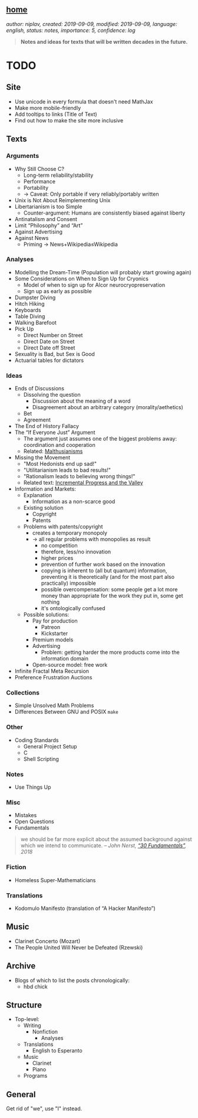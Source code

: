 [home](./index.md)
------------------

*author: niplav, created: 2019-09-09, modified: 2019-09-09, language: english, status: notes, importance: 5, confidence: log*

> __Notes and ideas for texts that will be written decades in the future.__

TODO
====

Site
-----

* Use unicode in every formula that doesn't need MathJax
* Make more mobile-friendly
* Add tooltips to links (Title of Text)
* Find out how to make the site more inclusive

Texts
-----

### Arguments

* Why Still Choose C?
	* Long-term reliability/stability
	* Performance
	* Portability
	* → Caveat: Only portable if very reliably/portably written
* Unix is Not About Reimplementing Unix
* Libertarianism is too Simple
	* Counter-argument: Humans are consistently biased against liberty
* Antinatalism and Consent
* Limit “Philosophy” and “Art”
* Against Advertising
* Against News
	* Priming → News+Wikipedia≤Wikipedia

### Analyses

* Modelling the Dream-Time (Population will probably start growing again)
* Some Considerations on When to Sign Up for Cryonics
	* Model of when to sign up for Alcor neurocryopreservation
	* Sign up as early as possible
* Dumpster Diving
* Hitch Hiking
* Keyboards
* Table Diving
* Walking Barefoot
* Pick Up
	* Direct Number on Street
	* Direct Date on Street
	* Direct Date off Street
* Sexuality is Bad, but Sex is Good
* Actuarial tables for dictators

### Ideas

* Ends of Discussions
	* Dissolving the question
		* Discussion about the meaning of a word
		* Disagreement about an arbitrary category (morality/aethetics)
	* Bet
	* Agreement
* The End of History Fallacy
* The “If Everyone Just” Argument
	* The argument just assumes one of the biggest problems away: coordination and cooperation
	* Related: [Malthusianisms](https://www.scottaaronson.com/blog/?p=418)
* Missing the Movement
	* "Most Hedonists end up sad!"
	* "Utilitarianism leads to bad results!"
	* "Rationalism leads to believing wrong things!"
	* Related text: [Incremental Progress and the Valley](https://www.lesswrong.com/s/pvim9PZJ6qHRTMqD3/p/oZNXmHcdhb4m7vwsv)
* Information and Markets:
	* Explanation
		* Information as a non-scarce good
	* Existing solution
		* Copyright
		* Patents
	* Problems with patents/copyright
		* creates a temporary monopoly
		* → all regular problems with monopolies as result
			* no competition
			* therefore, less/no innovation
			* higher prices
			* prevention of further work based on the innovation
			*	copying is inherent to (all but quantum) information,
				preventing it is theoretically (and for the most part also
				practically) impossible
			*	possible overcompensation: some people get a lot more money
				than appropriate for the work they put in, some get nothing
			* it's ontologically confused
	* Possible solutions:
		* Pay for production
			* Patreon
			* Kickstarter
		* Premium models
		* Advertising
			* Problem: getting harder the more products come into the information domain
		* Open-source model: free work
* Infinite Fractal Meta Recursion
* Preference Frustration Auctions

### Collections

* Simple Unsolved Math Problems
* Differences Between GNU and POSIX `make`

### Other

* Coding Standards
	* General Project Setup
	* C
	* Shell Scripting

### Notes

* Use Things Up

### Misc

* Mistakes
* Open Questions
* Fundamentals

> we should be far more explicit about the assumed background against
> which we intend to communicate.
*– John Nerst, [“30 Fundamentals”](https://everythingstudies.com/2018/07/16/30-fundamentals/), 2018*

### Fiction

* Homeless Super-Mathematicians

### Translations

* Kodomulo Manifesto (translation of “A Hacker Manifesto”)

Music
-----

* Clarinet Concerto (Mozart)
* The People United Will Never be Defeated (Rzewski)

Archive
-------

* Blogs of which to list the posts chronologically:
	* hbd chick

Structure
---------

* Top-level:
	* Writing
		* Nonfiction
			* Analyses
	* Translations
		* English to Esperanto
	* Music
		* Clarinet
		* Piano
	* Programs

General
-------

Get rid of "we", use "I" instead.
